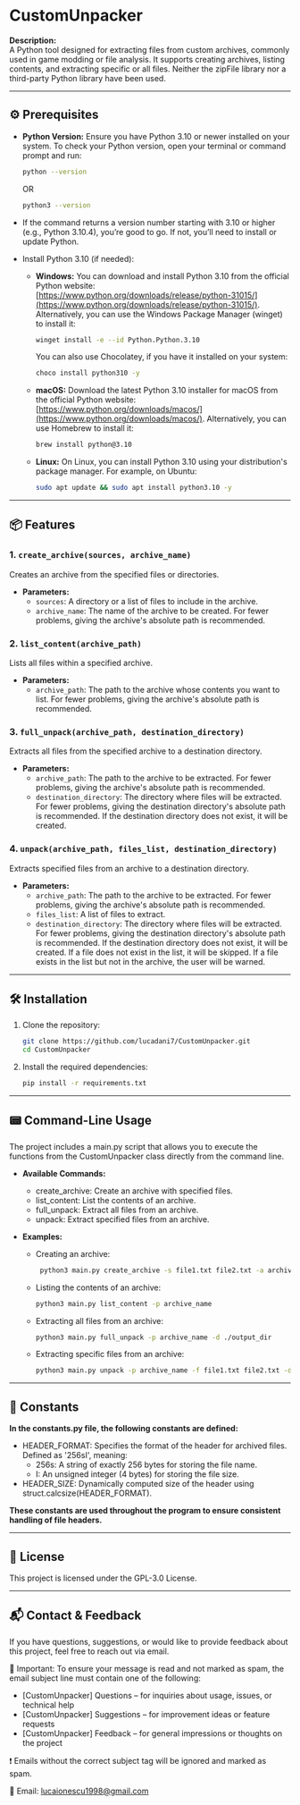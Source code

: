 # CustomUnpacker
**Description:**  
A Python tool designed for extracting files from custom archives, commonly used in game modding or file analysis. It supports creating archives, listing contents, and extracting specific or all files. Neither the zipFile library nor a third-party Python library have been used.

---

## ⚙️ Prerequisites

- **Python Version:** Ensure you have Python 3.10 or newer installed on your system. To check your Python version, open your terminal or command prompt and run:

  ```bash
  python --version
  ```
  OR

  ```bash
  python3 --version
  ```
- If the command returns a version number starting with 3.10 or higher (e.g., Python 3.10.4), you’re good to go. If not, you’ll need to install or update Python.

- Install Python 3.10 (if needed):

  - **Windows:** You can download and install Python 3.10 from the official Python website: [https://www.python.org/downloads/release/python-31015/](https://www.python.org/downloads/release/python-31015/). Alternatively, you can use the Windows Package Manager (winget) to install it:

    ```bash
    winget install -e --id Python.Python.3.10
    ```

    You can also use Chocolatey, if you have it installed on your system:

    ```bash
    choco install python310 -y
    ```
    
  - **macOS:** Download the latest Python 3.10 installer for macOS from the official Python website: [https://www.python.org/downloads/macos/](https://www.python.org/downloads/macos/). Alternatively, you can use Homebrew to install it:
 
    ```bash
    brew install python@3.10
    ```
 
  - **Linux:** On Linux, you can install Python 3.10 using your distribution's package manager. For example, on Ubuntu:

    ```bash
    sudo apt update && sudo apt install python3.10 -y
    ```

---

## 📦 Features

### 1. `create_archive(sources, archive_name)`
Creates an archive from the specified files or directories.

- **Parameters:**
  - `sources`: A directory or a list of files to include in the archive.
  - `archive_name`: The name of the archive to be created. For fewer problems, giving the archive's absolute path is recommended.

### 2. `list_content(archive_path)`
Lists all files within a specified archive.

- **Parameters:**
  - `archive_path`: The path to the archive whose contents you want to list. For fewer problems, giving the archive's absolute path is recommended.

### 3. `full_unpack(archive_path, destination_directory)`
Extracts all files from the specified archive to a destination directory.

- **Parameters:**
  - `archive_path`: The path to the archive to be extracted. For fewer problems, giving the archive's absolute path is recommended.
  - `destination_directory`: The directory where files will be extracted. For fewer problems, giving the destination directory's absolute path is recommended. If the destination directory does not exist, it will be created.

### 4. `unpack(archive_path, files_list, destination_directory)`
Extracts specified files from an archive to a destination directory.

- **Parameters:**
  - `archive_path`: The path to the archive to be extracted. For fewer problems, giving the archive's absolute path is recommended.
  - `files_list`: A list of files to extract.
  - `destination_directory`: The directory where files will be extracted. For fewer problems, giving the destination directory's absolute path is recommended. If the destination directory does not exist, it will be created. If a file does not exist in the list, it will be skipped. If a file exists in the list but not in the archive, the user will be warned.

---

## 🛠️ Installation

1. Clone the repository:

   ```bash
   git clone https://github.com/lucadani7/CustomUnpacker.git
   cd CustomUnpacker
   ```

2. Install the required dependencies:

   ```bash
   pip install -r requirements.txt
   ```

---

## 📟 Command-Line Usage

The project includes a main.py script that allows you to execute the functions from the CustomUnpacker class directly from the command line.

- **Available Commands:**
  -	create_archive: Create an archive with specified files.
  -	list_content: List the contents of an archive.
  -	full_unpack: Extract all files from an archive.
  -	unpack: Extract specified files from an archive.

- **Examples:**
  -	Creating an archive:
    
    ```bash
   	 python3 main.py create_archive -s file1.txt file2.txt -a archive_name
    ```
    
  -	Listing the contents of an archive:

    ```bash
    python3 main.py list_content -p archive_name
    ```
    
  -	Extracting all files from an archive:

    ```bash
    python3 main.py full_unpack -p archive_name -d ./output_dir
    ```
    
  -	Extracting specific files from an archive:
 
    ```bash
    python3 main.py unpack -p archive_name -f file1.txt file2.txt -d ./output_dir
    ```

---

## 🧩 Constants

**In the constants.py file, the following constants are defined:**
 -	HEADER_FORMAT: Specifies the format of the header for archived files. Defined as '256sI', meaning:
    -	256s: A string of exactly 256 bytes for storing the file name.
    -	I: An unsigned integer (4 bytes) for storing the file size.
 -	HEADER_SIZE: Dynamically computed size of the header using struct.calcsize(HEADER_FORMAT).

**These constants are used throughout the program to ensure consistent handling of file headers.**

---

## 📄 License

This project is licensed under the GPL-3.0 License.

---

## 📬 Contact & Feedback

If you have questions, suggestions, or would like to provide feedback about this project, feel free to reach out via email.

🔔 Important:
To ensure your message is read and not marked as spam, the email subject line must contain one of the following:
  -	 [CustomUnpacker] Questions – for inquiries about usage, issues, or technical help
  -	 [CustomUnpacker] Suggestions – for improvement ideas or feature requests
  -	 [CustomUnpacker] Feedback – for general impressions or thoughts on the project

❗ Emails without the correct subject tag will be ignored and marked as spam.

📧 Email: lucaionescu1998@gmail.com
